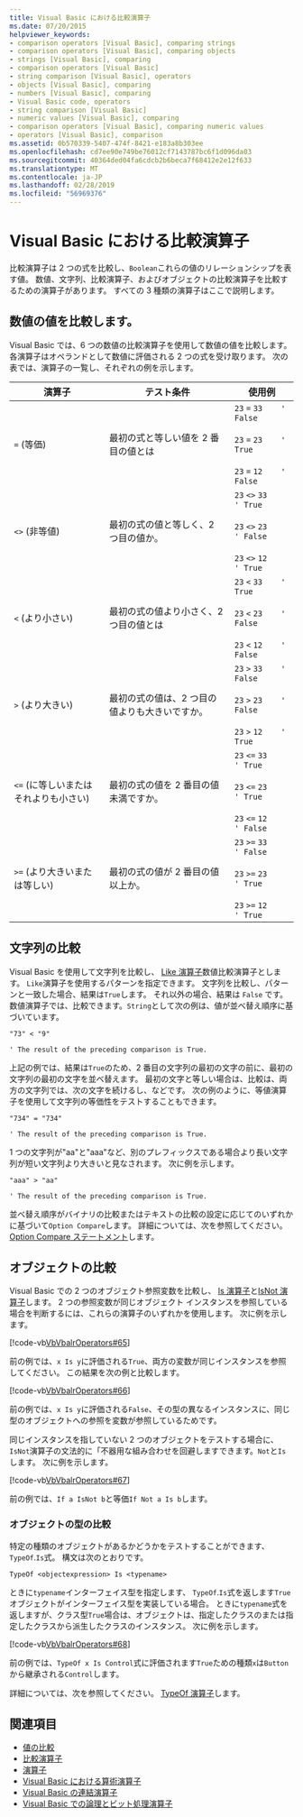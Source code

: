 ```yaml
---
title: Visual Basic における比較演算子
ms.date: 07/20/2015
helpviewer_keywords:
- comparison operators [Visual Basic], comparing strings
- comparison operators [Visual Basic], comparing objects
- strings [Visual Basic], comparing
- comparison operators [Visual Basic]
- string comparison [Visual Basic], operators
- objects [Visual Basic], comparing
- numbers [Visual Basic], comparing
- Visual Basic code, operators
- string comparison [Visual Basic]
- numeric values [Visual Basic], comparing
- comparison operators [Visual Basic], comparing numeric values
- operators [Visual Basic], comparison
ms.assetid: 0b570339-5407-474f-8421-e183a8b303ee
ms.openlocfilehash: cd7ee90e749be76012cf7143787bc6f1d096da03
ms.sourcegitcommit: 40364ded04fa6cdcb2b6beca7f68412e2e12f633
ms.translationtype: MT
ms.contentlocale: ja-JP
ms.lasthandoff: 02/28/2019
ms.locfileid: "56969376"
---
```

# <a name="comparison-operators-in-visual-basic"></a>Visual Basic における比較演算子
比較演算子は 2 つの式を比較し、`Boolean`これらの値のリレーションシップを表す値。 数値、文字列、比較演算子、およびオブジェクトの比較演算子を比較するための演算子があります。 すべての 3 種類の演算子はここで説明します。  
  
## <a name="comparing-numeric-values"></a>数値の値を比較します。  
 Visual Basic では、6 つの数値の比較演算子を使用して数値の値を比較します。 各演算子はオペランドとして数値に評価される 2 つの式を受け取ります。 次の表では、演算子の一覧し、それぞれの例を示します。  
  
|演算子|テスト条件|使用例|  
|--------------|----------------------|--------------|  
|`=` (等価)|最初の式と等しい値を 2 番目の値とは|`23`   `=`   `33    ' False`<br /><br /> `23`   `=`   `23    ' True`<br /><br /> `23`   `=`   `12    ' False`|  
|`<>` (非等値)|最初の式の値と等しく、2 つ目の値か。|`23`   `<>`   `33    ' True`<br /><br /> `23`   `<>`   `23    ' False`<br /><br /> `23`   `<>`   `12    ' True`|  
|`<` (より小さい)|最初の式の値より小さく、2 つ目の値とは|`23`   `<`   `33    ' True`<br /><br /> `23`   `<`   `23    ' False`<br /><br /> `23`   `<`   `12    ' False`|  
|`>` (より大きい)|最初の式の値は、2 つ目の値よりも大きいですか。|`23`   `>`   `33    ' False`<br /><br /> `23`   `>`   `23    ' False`<br /><br /> `23`   `>`   `12    ' True`|  
|`<=` (に等しいまたはそれよりも小さい)|最初の式の値を 2 番目の値未満ですか。|`23`   `<=`   `33    ' True`<br /><br /> `23`   `<=`   `23    ' True`<br /><br /> `23`   `<=`   `12    ' False`|  
|`>=` (より大きいまたは等しい)|最初の式の値が 2 番目の値以上か。|`23`   `>=`   `33    ' False`<br /><br /> `23`   `>=`   `23    ' True`<br /><br /> `23`   `>=`   `12    ' True`|  
  
## <a name="comparing-strings"></a>文字列の比較  
 Visual Basic を使用して文字列を比較し、 [Like 演算子](../../../../visual-basic/language-reference/operators/like-operator.md)数値比較演算子とします。 `Like`演算子を使用するパターンを指定できます。 文字列を比較し、パターンと一致した場合、結果は`True`します。 それ以外の場合、結果は `False` です。 数値演算子では、比較できます。`String`として次の例は、値が並べ替え順序に基づいています。  
  
 `"73" < "9"`  
  
 `' The result of the preceding comparison is True.`  
  
 上記の例では、結果は`True`のため、2 番目の文字列の最初の文字の前に、最初の文字列の最初の文字を並べ替えます。 最初の文字と等しい場合は、比較は、両方の文字列では、次の文字を続けるし、などです。 次の例のように、等値演算子を使用して文字列の等価性をテストすることもできます。  
  
 `"734" = "734"`  
  
 `' The result of the preceding comparison is True.`  
  
 1 つの文字列が"aa"と"aaa"など、別のプレフィックスである場合より長い文字列が短い文字列より大きいと見なされます。 次に例を示します。  
  
 `"aaa" > "aa"`  
  
 `' The result of the preceding comparison is True.`  
  
 並べ替え順序がバイナリの比較またはテキストの比較の設定に応じてのいずれかに基づいて`Option Compare`します。 詳細については、次を参照してください。 [Option Compare ステートメント](../../../../visual-basic/language-reference/statements/option-compare-statement.md)します。  
  
## <a name="comparing-objects"></a>オブジェクトの比較  
 Visual Basic での 2 つのオブジェクト参照変数を比較し、 [Is 演算子](../../../../visual-basic/language-reference/operators/is-operator.md)と[IsNot 演算子](../../../../visual-basic/language-reference/operators/isnot-operator.md)します。 2 つの参照変数が同じオブジェクト インスタンスを参照している場合を判断するには、これらの演算子のいずれかを使用します。 次に例を示します。  
  
 [!code-vb[VbVbalrOperators#65](~/samples/snippets/visualbasic/VS_Snippets_VBCSharp/VbVbalrOperators/VB/Class1.vb#65)]  
  
 前の例では、`x Is y`に評価される`True`、両方の変数が同じインスタンスを参照してください。 この結果を次の例と比較します。  
  
 [!code-vb[VbVbalrOperators#66](~/samples/snippets/visualbasic/VS_Snippets_VBCSharp/VbVbalrOperators/VB/Class1.vb#66)]  
  
 前の例では、`x Is y`に評価される`False`、その型の異なるインスタンスに、同じ型のオブジェクトへの参照を変数が参照しているためです。  
  
 同じインスタンスを指していない 2 つのオブジェクトをテストする場合に、`IsNot`演算子の文法的に「不器用な組み合わせを回避しますできます。`Not`と`Is`します。 次に例を示します。  
  
 [!code-vb[VbVbalrOperators#67](~/samples/snippets/visualbasic/VS_Snippets_VBCSharp/VbVbalrOperators/VB/Class1.vb#67)]  
  
 前の例では、`If a IsNot b`と等価`If Not a Is b`します。  
  
### <a name="comparing-object-type"></a>オブジェクトの型の比較  
 特定の種類のオブジェクトがあるかどうかをテストすることができます、 `TypeOf`.`Is`式。 構文は次のとおりです。  
  
 `TypeOf <objectexpression> Is <typename>`  
  
 ときに`typename`インターフェイス型を指定します、 `TypeOf`.`Is`式を返します`True`オブジェクトがインターフェイス型を実装している場合。 ときに`typename`式を返しますが、クラス型`True`場合は、オブジェクトは、指定したクラスのまたは指定したクラスから派生したクラスのインスタンス。 次に例を示します。  
  
 [!code-vb[VbVbalrOperators#68](~/samples/snippets/visualbasic/VS_Snippets_VBCSharp/VbVbalrOperators/VB/Class1.vb#68)]  
  
 前の例では、`TypeOf x Is Control`式に評価されます`True`ための種類`x`は`Button`から継承される`Control`します。  
  
 詳細については、次を参照してください。 [TypeOf 演算子](../../../../visual-basic/language-reference/operators/typeof-operator.md)します。  
  
## <a name="see-also"></a>関連項目
- [値の比較](../../../../visual-basic/programming-guide/language-features/operators-and-expressions/value-comparisons.md)
- [比較演算子](../../../../visual-basic/language-reference/operators/comparison-operators.md)
- [演算子](../../../../visual-basic/language-reference/operators/index.md)
- [Visual Basic における算術演算子](../../../../visual-basic/programming-guide/language-features/operators-and-expressions/arithmetic-operators.md)
- [Visual Basic の連結演算子](../../../../visual-basic/programming-guide/language-features/operators-and-expressions/concatenation-operators.md)
- [Visual Basic での論理とビット処理演算子](../../../../visual-basic/programming-guide/language-features/operators-and-expressions/logical-and-bitwise-operators.md)

